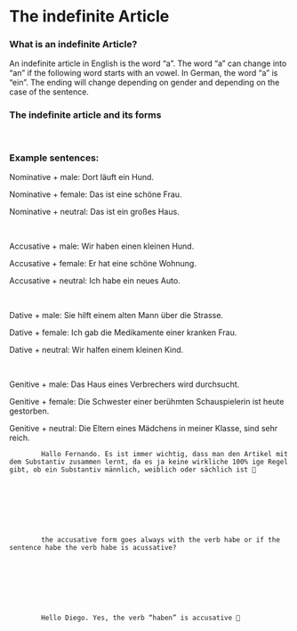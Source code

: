 # The indefinite Article

[](http://www.jabbalab.com/blog/wp-content/uploads/2011/03/Indefinite-Article.jpg)

### What is an indefinite Article?

An indefinite article in English is the word “a”. The word “a” can change into “an” if the following word starts with an vowel.
In German, the word “a” is “ein”. The ending will change depending on gender and depending on the case of the sentence.

### The indefinite article and its forms

 

### Example sentences:

Nominative + male: Dort läuft ein Hund.

Nominative + female: Das ist eine schöne Frau.

Nominative + neutral: Das ist ein großes Haus.

 

Accusative + male: Wir haben einen kleinen Hund.

Accusative + female: Er hat eine schöne Wohnung.

Accusative + neutral: Ich habe ein neues Auto.

 

Dative + male: Sie hilft einem alten Mann über die Strasse.

Dative + female: Ich gab die Medikamente einer kranken Frau.

Dative + neutral: Wir halfen einem kleinen Kind.

 

Genitive + male: Das Haus eines Verbrechers wird durchsucht.

Genitive + female: Die Schwester einer berühmten Schauspielerin ist heute gestorben.

Genitive + neutral: Die Eltern eines Mädchens in meiner Klasse, sind sehr reich.

                    


        
        
            Hallo Fernando. Es ist immer wichtig, dass man den Artikel mit dem Substantiv zusammen lernt, da es ja keine wirkliche 100% ige Regel gibt, ob ein Substantiv männlich, weiblich oder sächlich ist 🙂

        

    


        
        
            the accusative form goes always with the verb habe or if the sentence habe the verb habe is acussative?

        

    


        
        
            Hello Diego. Yes, the verb “haben” is accusative 🙂

        

    
